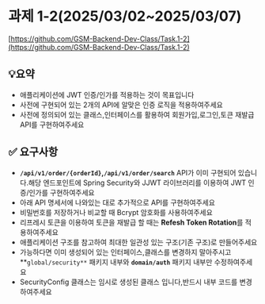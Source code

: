 # 과제 1-2(2025/03/02~2025/03/07)

[https://github.com/GSM-Backend-Dev-Class/Task.1-2](https://github.com/GSM-Backend-Dev-Class/Task.1-2)

## 💡요약

- 애플리케이션에 JWT 인증/인가를 적용하는 것이 목표입니다
- 사전에 구현되어 있는 2개의 API에 알맞은 인증 로직을 적용하여주세요
- 사전에 정의되어 있는 클래스,인터페이스를 활용하여 회원가입,로그인,토큰 재발급 API를 구현하여주세요

## ✅ 요구사항

- **`/api/v1/order/{orderId}`,`/api/v1/order/search`** API가 이미 구현되어 있습니다.해당 엔드포인트에 Spring Security와 JJWT 라이브러리를 이용하여 JWT 인증/인가를 구현하여주세요
- 아래 API 명세서에 나와있는 대로 추가적으로 API를 구현하여주세요
- 비밀번호를 저장하거나 비교할 때 Bcrypt 암호화를 사용하여주세요
- 리프레시 토큰을 이용하여  토큰을 재발급 할 때는 **Refesh Token Rotation**를 적용하여주세요
- 애플리케이션 구조를 참고하여 최대한 일관성 있는 구조(기존 구조)로 만들어주세요
- 가능하다면 이미 생성되어 있는 인터페이스,클래스를 변경하지 말아주시고 **`global/security**` 패키지 내부와 **`domain/auth`** 패키지 내부만 수정하여주세요
- SecurityConfig 클래스는 임시로 생성된 클래스 입니다,반드시 내부 코드를 변경하여주세요